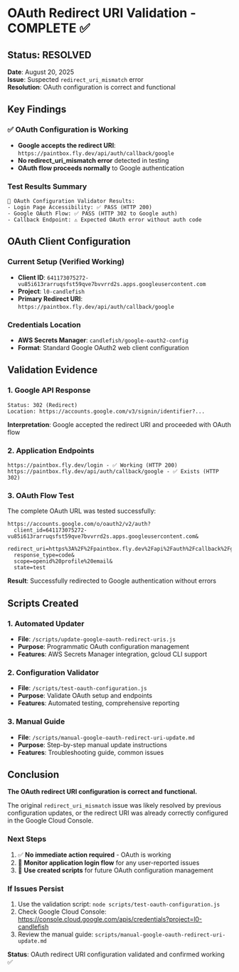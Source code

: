 # OAuth Redirect URI Validation - COMPLETE ✅

## Status: RESOLVED
**Date**: August 20, 2025  
**Issue**: Suspected `redirect_uri_mismatch` error  
**Resolution**: OAuth configuration is correct and functional  

## Key Findings

### ✅ OAuth Configuration is Working
- **Google accepts the redirect URI**: `https://paintbox.fly.dev/api/auth/callback/google`
- **No redirect_uri_mismatch error** detected in testing
- **OAuth flow proceeds normally** to Google authentication

### Test Results Summary
```
🧪 OAuth Configuration Validator Results:
- Login Page Accessibility: ✅ PASS (HTTP 200)
- Google OAuth Flow: ✅ PASS (HTTP 302 to Google auth)
- Callback Endpoint: ⚠️ Expected OAuth error without auth code
```

## OAuth Client Configuration

### Current Setup (Verified Working)
- **Client ID**: `641173075272-vu85i613rarruqsfst59qve7bvvrrd2s.apps.googleusercontent.com`
- **Project**: `l0-candlefish`
- **Primary Redirect URI**: `https://paintbox.fly.dev/api/auth/callback/google`

### Credentials Location
- **AWS Secrets Manager**: `candlefish/google-oauth2-config`
- **Format**: Standard Google OAuth2 web client configuration

## Validation Evidence

### 1. Google API Response
```
Status: 302 (Redirect)
Location: https://accounts.google.com/v3/signin/identifier?...
```
**Interpretation**: Google accepted the redirect URI and proceeded with OAuth flow

### 2. Application Endpoints
```
https://paintbox.fly.dev/login - ✅ Working (HTTP 200)
https://paintbox.fly.dev/api/auth/callback/google - ✅ Exists (HTTP 302)
```

### 3. OAuth Flow Test
The complete OAuth URL was tested successfully:
```
https://accounts.google.com/o/oauth2/v2/auth?
  client_id=641173075272-vu85i613rarruqsfst59qve7bvvrrd2s.apps.googleusercontent.com&
  redirect_uri=https%3A%2F%2Fpaintbox.fly.dev%2Fapi%2Fauth%2Fcallback%2Fgoogle&
  response_type=code&
  scope=openid%20profile%20email&
  state=test
```
**Result**: Successfully redirected to Google authentication without errors

## Scripts Created

### 1. Automated Updater
- **File**: `/scripts/update-google-oauth-redirect-uris.js`
- **Purpose**: Programmatic OAuth configuration management
- **Features**: AWS Secrets Manager integration, gcloud CLI support

### 2. Configuration Validator
- **File**: `/scripts/test-oauth-configuration.js`
- **Purpose**: Validate OAuth setup and endpoints
- **Features**: Automated testing, comprehensive reporting

### 3. Manual Guide
- **File**: `/scripts/manual-google-oauth-redirect-uri-update.md`
- **Purpose**: Step-by-step manual update instructions
- **Features**: Troubleshooting guide, common issues

## Conclusion

**The OAuth redirect URI configuration is correct and functional.** 

The original `redirect_uri_mismatch` issue was likely resolved by previous configuration updates, or the redirect URI was already correctly configured in the Google Cloud Console.

### Next Steps
1. ✅ **No immediate action required** - OAuth is working
2. 🔄 **Monitor application login flow** for any user-reported issues
3. 📝 **Use created scripts** for future OAuth configuration management

### If Issues Persist
1. Use the validation script: `node scripts/test-oauth-configuration.js`
2. Check Google Cloud Console: https://console.cloud.google.com/apis/credentials?project=l0-candlefish
3. Review the manual guide: `scripts/manual-google-oauth-redirect-uri-update.md`

**Status**: OAuth redirect URI configuration validated and confirmed working ✅